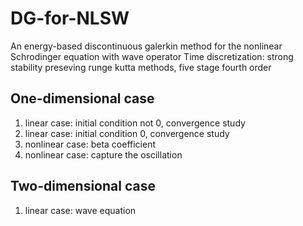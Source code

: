 # DG-for-NLSW
An energy-based discontinuous galerkin method for the nonlinear Schrodinger equation with wave operator
Time discretization: strong stability preseving runge kutta methods, five stage fourth order

## One-dimensional case
1. linear case: initial condition not 0, convergence study
2. linear case: initial condition 0, convergence study
3. nonlinear case: beta coefficient
4. nonlinear case: capture the oscillation

## Two-dimensional case
1. linear case: wave equation
